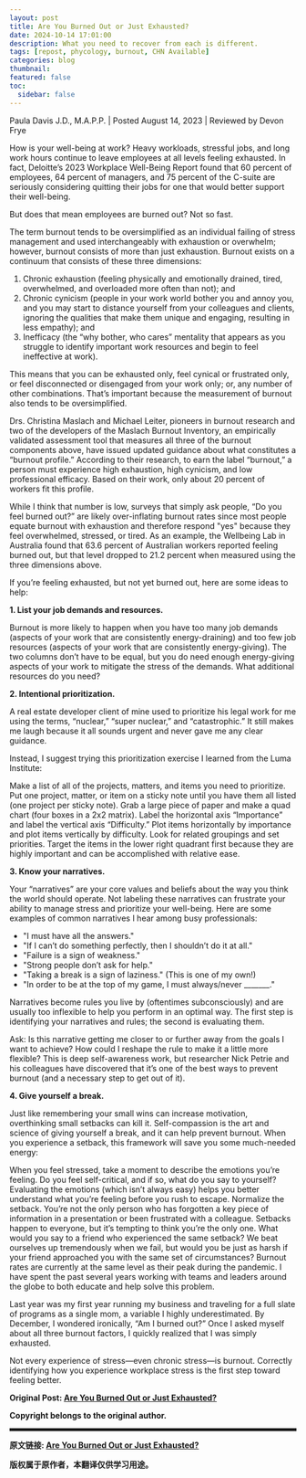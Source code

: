 ```yaml
---
layout: post
title: Are You Burned Out or Just Exhausted?
date: 2024-10-14 17:01:00
description: What you need to recover from each is different.
tags: [repost, phycology, burnout, CHN Available]
categories: blog
thumbnail:
featured: false
toc:
  sidebar: false
---
```


Paula Davis J.D., M.A.P.P. \| Posted August 14, 2023 \| Reviewed by Devon Frye

How is your well-being at work?
Heavy workloads, stressful jobs, and long work hours continue to leave employees at all levels feeling exhausted.
In fact, Deloitte’s 2023 Workplace Well-Being Report found that 60 percent of employees, 64 percent of managers, and 75 percent of the C-suite are seriously considering quitting their jobs for one that would better support their well-being.

But does that mean employees are burned out? Not so fast.

The term burnout tends to be oversimplified as an individual failing of stress management and used interchangeably with exhaustion or overwhelm; however, burnout consists of more than just exhaustion.
Burnout exists on a continuum that consists of these three dimensions:

1. Chronic exhaustion (feeling physically and emotionally drained, tired, overwhelmed, and overloaded more often than not); and
1. Chronic cynicism (people in your work world bother you and annoy you, and you may start to distance yourself from your colleagues and clients, ignoring the qualities that make them unique and engaging, resulting in less empathy); and
1. Inefficacy (the “why bother, who cares” mentality that appears as you struggle to identify important work resources and begin to feel ineffective at work).

This means that you can be exhausted only, feel cynical or frustrated only, or feel disconnected or disengaged from your work only; or, any number of other combinations.
That’s important because the measurement of burnout also tends to be oversimplified.

Drs. Christina Maslach and Michael Leiter, pioneers in burnout research and two of the developers of the Maslach Burnout Inventory, an empirically validated assessment tool that measures all three of the burnout components above, have issued updated guidance about what constitutes a “burnout profile.”
According to their research, to earn the label “burnout,” a person must experience high exhaustion, high cynicism, and low professional efficacy.
Based on their work, only about 20 percent of workers fit this profile.

While I think that number is low, surveys that simply ask people, “Do you feel burned out?” are likely over-inflating burnout rates since most people equate burnout with exhaustion and therefore respond "yes" because they feel overwhelmed, stressed, or tired.
As an example, the Wellbeing Lab in Australia found that 63.6 percent of Australian workers reported feeling burned out, but that level dropped to 21.2 percent when measured using the three dimensions above.

If you’re feeling exhausted, but not yet burned out, here are some ideas to help:

**1. List your job demands and resources.**

Burnout is more likely to happen when you have too many job demands (aspects of your work that are consistently energy-draining) and too few job resources (aspects of your work that are consistently energy-giving).
The two columns don’t have to be equal, but you do need enough energy-giving aspects of your work to mitigate the stress of the demands. What additional resources do you need?

**2. Intentional prioritization.**

A real estate developer client of mine used to prioritize his legal work for me using the terms, “nuclear,” “super nuclear,” and “catastrophic.”
It still makes me laugh because it all sounds urgent and never gave me any clear guidance.

Instead, I suggest trying this prioritization exercise I learned from the Luma Institute:

Make a list of all of the projects, matters, and items you need to prioritize.
Put one project, matter, or item on a sticky note until you have them all listed (one project per sticky note).
Grab a large piece of paper and make a quad chart (four boxes in a 2x2 matrix).
Label the horizontal axis “Importance” and label the vertical axis “Difficulty.”
Plot items horizontally by importance and plot items vertically by difficulty.
Look for related groupings and set priorities.
Target the items in the lower right quadrant first because they are highly important and can be accomplished with relative ease.

**3. Know your narratives.**

Your “narratives” are your core values and beliefs about the way you think the world should operate.
Not labeling these narratives can frustrate your ability to manage stress and prioritize your well-being.
Here are some examples of common narratives I hear among busy professionals:

- "I must have all the answers."
- "If I can’t do something perfectly, then I shouldn’t do it at all."
- "Failure is a sign of weakness."
- "Strong people don’t ask for help."
- "Taking a break is a sign of laziness." (This is one of my own!)
- "In order to be at the top of my game, I must always/never \_\_\_\_\_\_\_."

Narratives become rules you live by (oftentimes subconsciously) and are usually too inflexible to help you perform in an optimal way.
The first step is identifying your narratives and rules; the second is evaluating them.

Ask: Is this narrative getting me closer to or further away from the goals I want to achieve?
How could I reshape the rule to make it a little more flexible?
This is deep self-awareness work, but researcher Nick Petrie and his colleagues have discovered that it’s one of the best ways to prevent burnout (and a necessary step to get out of it).

**4. Give yourself a break.**

Just like remembering your small wins can increase motivation, overthinking small setbacks can kill it. Self-compassion is the art and science of giving yourself a break, and it can help prevent burnout. When you experience a setback, this framework will save you some much-needed energy:

When you feel stressed, take a moment to describe the emotions you’re feeling. Do you feel self-critical, and if so, what do you say to yourself? Evaluating the emotions (which isn’t always easy) helps you better understand what you’re feeling before you rush to escape.
Normalize the setback. You’re not the only person who has forgotten a key piece of information in a presentation or been frustrated with a colleague. Setbacks happen to everyone, but it’s tempting to think you’re the only one.
What would you say to a friend who experienced the same setback? We beat ourselves up tremendously when we fail, but would you be just as harsh if your friend approached you with the same set of circumstances?
Burnout rates are currently at the same level as their peak during the pandemic. I have spent the past several years working with teams and leaders around the globe to both educate and help solve this problem.

Last year was my first year running my business and traveling for a full slate of programs as a single mom, a variable I highly underestimated. By December, I wondered ironically, “Am I burned out?” Once I asked myself about all three burnout factors, I quickly realized that I was simply exhausted.

Not every experience of stress—even chronic stress—is burnout. Correctly identifying how you experience workplace stress is the first step toward feeling better.

**Original Post: [Are You Burned Out or Just Exhausted?][link]**

**Copyright belongs to the original author.**

<hr style="border: 2px solid;">

**原文链接: [Are You Burned Out or Just Exhausted?][link]**

**版权属于原作者，本翻译仅供学习用途。**

[link]: https://www.psychologytoday.com/us/blog/pressure-proof/202308/are-you-burned-out-or-just-exhausted
